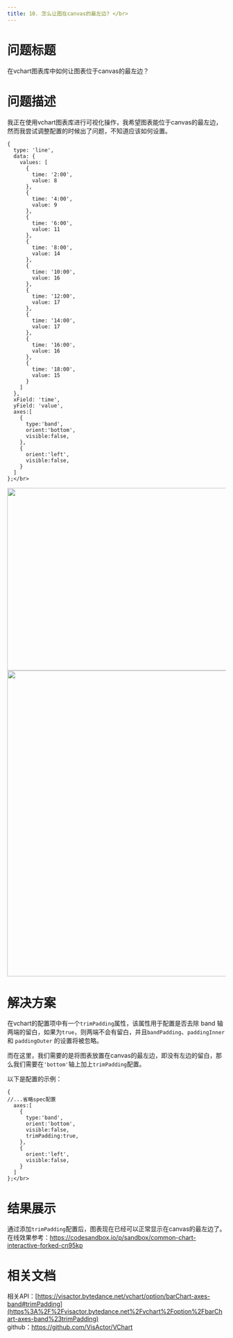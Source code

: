 ```yaml
---
title: 10. 怎么让图在canvas的最左边? </br>
---
```

# 问题标题

在vchart图表库中如何让图表位于canvas的最左边？</br>


# 问题描述

我正在使用vchart图表库进行可视化操作，我希望图表能位于canvas的最左边，然而我尝试调整配置的时候出了问题，不知道应该如何设置。</br>
```
{
  type: 'line',
  data: {
    values: [
      {
        time: '2:00',
        value: 8
      },
      {
        time: '4:00',
        value: 9
      },
      {
        time: '6:00',
        value: 11
      },
      {
        time: '8:00',
        value: 14
      },
      {
        time: '10:00',
        value: 16
      },
      {
        time: '12:00',
        value: 17
      },
      {
        time: '14:00',
        value: 17
      },
      {
        time: '16:00',
        value: 16
      },
      {
        time: '18:00',
        value: 15
      }
    ]
  },
  xField: 'time',
  yField: 'value',
  axes:[
    {
      type:'band',
      orient:'bottom',
      visible:false,
    },
    {
      orient:'left',
      visible:false,
    }
  ]
};</br>
```
<img src='https://cdn.jsdelivr.net/gh/xuanhun/articles/visactor/img/DPyKbpPRcoH3yfxChmmciWv6nQh.gif' alt='' width='760' height='420'>

<img src='https://cdn.jsdelivr.net/gh/xuanhun/articles/visactor/img/TQGcbgF0xooBWoxDxOIc7lq9nZc.gif' alt='' width='680' height='704'>



# 解决方案

在vchart的配置项中有一个`trimPadding`属性，该属性用于配置是否去除 band 轴两端的留白，如果为`true`，则两端不会有留白，并且`bandPadding`、`paddingInner` 和 `paddingOuter` 的设置将被忽略。</br>


而在这里，我们需要的是将图表放置在canvas的最左边，即没有左边的留白，那么我们需要在`'bottom'`轴上加上`trimPadding`配置。</br>


以下是配置的示例：</br>
```
{
//...省略spec配置
  axes:[
    {
      type:'band',
      orient:'bottom',
      visible:false,
      trimPadding:true,
    },
    {
      orient:'left',
      visible:false,
    }
  ]
};</br>
```
# 结果展示

通过添加`trimPadding`配置后，图表现在已经可以正常显示在canvas的最左边了。</br>
在线效果参考：https://codesandbox.io/p/sandbox/common-chart-interactive-forked-cn95kp</br>


# 相关文档

相关API：[https://visactor.bytedance.net/vchart/option/barChart-axes-band#trimPadding](https%3A%2F%2Fvisactor.bytedance.net%2Fvchart%2Foption%2FbarChart-axes-band%23trimPadding)</br>
github：https://github.com/VisActor/VChart</br>